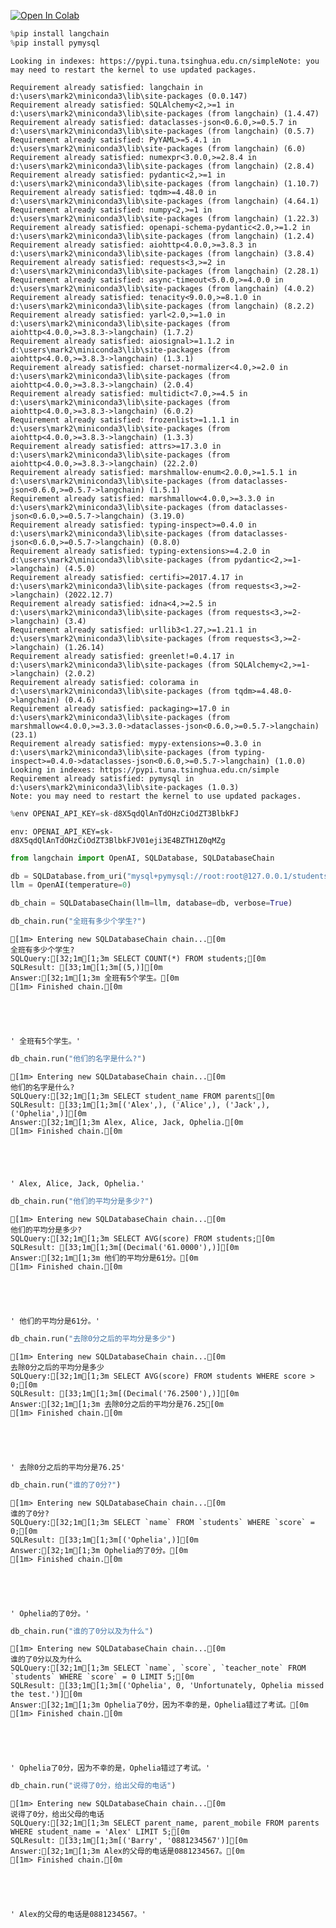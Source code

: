 <a href="https://colab.research.google.com/github/sugarforever/LangChain-SQL-Chain/blob/main/Chat_with_SQL_Database.ipynb" target="_parent"><img src="https://colab.research.google.com/assets/colab-badge.svg" alt="Open In Colab"/></a>


```python
%pip install langchain
%pip install pymysql
```

    Looking in indexes: https://pypi.tuna.tsinghua.edu.cn/simpleNote: you may need to restart the kernel to use updated packages.
    
    Requirement already satisfied: langchain in d:\users\mark2\miniconda3\lib\site-packages (0.0.147)
    Requirement already satisfied: SQLAlchemy<2,>=1 in d:\users\mark2\miniconda3\lib\site-packages (from langchain) (1.4.47)
    Requirement already satisfied: dataclasses-json<0.6.0,>=0.5.7 in d:\users\mark2\miniconda3\lib\site-packages (from langchain) (0.5.7)
    Requirement already satisfied: PyYAML>=5.4.1 in d:\users\mark2\miniconda3\lib\site-packages (from langchain) (6.0)
    Requirement already satisfied: numexpr<3.0.0,>=2.8.4 in d:\users\mark2\miniconda3\lib\site-packages (from langchain) (2.8.4)
    Requirement already satisfied: pydantic<2,>=1 in d:\users\mark2\miniconda3\lib\site-packages (from langchain) (1.10.7)
    Requirement already satisfied: tqdm>=4.48.0 in d:\users\mark2\miniconda3\lib\site-packages (from langchain) (4.64.1)
    Requirement already satisfied: numpy<2,>=1 in d:\users\mark2\miniconda3\lib\site-packages (from langchain) (1.22.3)
    Requirement already satisfied: openapi-schema-pydantic<2.0,>=1.2 in d:\users\mark2\miniconda3\lib\site-packages (from langchain) (1.2.4)
    Requirement already satisfied: aiohttp<4.0.0,>=3.8.3 in d:\users\mark2\miniconda3\lib\site-packages (from langchain) (3.8.4)
    Requirement already satisfied: requests<3,>=2 in d:\users\mark2\miniconda3\lib\site-packages (from langchain) (2.28.1)
    Requirement already satisfied: async-timeout<5.0.0,>=4.0.0 in d:\users\mark2\miniconda3\lib\site-packages (from langchain) (4.0.2)
    Requirement already satisfied: tenacity<9.0.0,>=8.1.0 in d:\users\mark2\miniconda3\lib\site-packages (from langchain) (8.2.2)
    Requirement already satisfied: yarl<2.0,>=1.0 in d:\users\mark2\miniconda3\lib\site-packages (from aiohttp<4.0.0,>=3.8.3->langchain) (1.7.2)
    Requirement already satisfied: aiosignal>=1.1.2 in d:\users\mark2\miniconda3\lib\site-packages (from aiohttp<4.0.0,>=3.8.3->langchain) (1.3.1)
    Requirement already satisfied: charset-normalizer<4.0,>=2.0 in d:\users\mark2\miniconda3\lib\site-packages (from aiohttp<4.0.0,>=3.8.3->langchain) (2.0.4)
    Requirement already satisfied: multidict<7.0,>=4.5 in d:\users\mark2\miniconda3\lib\site-packages (from aiohttp<4.0.0,>=3.8.3->langchain) (6.0.2)
    Requirement already satisfied: frozenlist>=1.1.1 in d:\users\mark2\miniconda3\lib\site-packages (from aiohttp<4.0.0,>=3.8.3->langchain) (1.3.3)
    Requirement already satisfied: attrs>=17.3.0 in d:\users\mark2\miniconda3\lib\site-packages (from aiohttp<4.0.0,>=3.8.3->langchain) (22.2.0)
    Requirement already satisfied: marshmallow-enum<2.0.0,>=1.5.1 in d:\users\mark2\miniconda3\lib\site-packages (from dataclasses-json<0.6.0,>=0.5.7->langchain) (1.5.1)
    Requirement already satisfied: marshmallow<4.0.0,>=3.3.0 in d:\users\mark2\miniconda3\lib\site-packages (from dataclasses-json<0.6.0,>=0.5.7->langchain) (3.19.0)
    Requirement already satisfied: typing-inspect>=0.4.0 in d:\users\mark2\miniconda3\lib\site-packages (from dataclasses-json<0.6.0,>=0.5.7->langchain) (0.8.0)
    Requirement already satisfied: typing-extensions>=4.2.0 in d:\users\mark2\miniconda3\lib\site-packages (from pydantic<2,>=1->langchain) (4.5.0)
    Requirement already satisfied: certifi>=2017.4.17 in d:\users\mark2\miniconda3\lib\site-packages (from requests<3,>=2->langchain) (2022.12.7)
    Requirement already satisfied: idna<4,>=2.5 in d:\users\mark2\miniconda3\lib\site-packages (from requests<3,>=2->langchain) (3.4)
    Requirement already satisfied: urllib3<1.27,>=1.21.1 in d:\users\mark2\miniconda3\lib\site-packages (from requests<3,>=2->langchain) (1.26.14)
    Requirement already satisfied: greenlet!=0.4.17 in d:\users\mark2\miniconda3\lib\site-packages (from SQLAlchemy<2,>=1->langchain) (2.0.2)
    Requirement already satisfied: colorama in d:\users\mark2\miniconda3\lib\site-packages (from tqdm>=4.48.0->langchain) (0.4.6)
    Requirement already satisfied: packaging>=17.0 in d:\users\mark2\miniconda3\lib\site-packages (from marshmallow<4.0.0,>=3.3.0->dataclasses-json<0.6.0,>=0.5.7->langchain) (23.1)
    Requirement already satisfied: mypy-extensions>=0.3.0 in d:\users\mark2\miniconda3\lib\site-packages (from typing-inspect>=0.4.0->dataclasses-json<0.6.0,>=0.5.7->langchain) (1.0.0)
    Looking in indexes: https://pypi.tuna.tsinghua.edu.cn/simple
    Requirement already satisfied: pymysql in d:\users\mark2\miniconda3\lib\site-packages (1.0.3)
    Note: you may need to restart the kernel to use updated packages.
    


```python
%env OPENAI_API_KEY=sk-d8X5qdQlAnTdOHzCiOdZT3BlbkFJ
```

    env: OPENAI_API_KEY=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
    


```python
from langchain import OpenAI, SQLDatabase, SQLDatabaseChain
```


```python
db = SQLDatabase.from_uri("mysql+pymysql://root:root@127.0.0.1/students")
llm = OpenAI(temperature=0)
```


```python
db_chain = SQLDatabaseChain(llm=llm, database=db, verbose=True)
```


```python
db_chain.run("全班有多少个学生?")
```

    
    
    [1m> Entering new SQLDatabaseChain chain...[0m
    全班有多少个学生?
    SQLQuery:[32;1m[1;3m SELECT COUNT(*) FROM students;[0m
    SQLResult: [33;1m[1;3m[(5,)][0m
    Answer:[32;1m[1;3m 全班有5个学生。[0m
    [1m> Finished chain.[0m
    




    ' 全班有5个学生。'




```python
db_chain.run("他们的名字是什么?")
```

    
    
    [1m> Entering new SQLDatabaseChain chain...[0m
    他们的名字是什么?
    SQLQuery:[32;1m[1;3m SELECT student_name FROM parents[0m
    SQLResult: [33;1m[1;3m[('Alex',), ('Alice',), ('Jack',), ('Ophelia',)][0m
    Answer:[32;1m[1;3m Alex, Alice, Jack, Ophelia.[0m
    [1m> Finished chain.[0m
    




    ' Alex, Alice, Jack, Ophelia.'




```python
db_chain.run("他们的平均分是多少?")
```

    
    
    [1m> Entering new SQLDatabaseChain chain...[0m
    他们的平均分是多少?
    SQLQuery:[32;1m[1;3m SELECT AVG(score) FROM students;[0m
    SQLResult: [33;1m[1;3m[(Decimal('61.0000'),)][0m
    Answer:[32;1m[1;3m 他们的平均分是61分。[0m
    [1m> Finished chain.[0m
    




    ' 他们的平均分是61分。'




```python
db_chain.run("去除0分之后的平均分是多少")
```

    
    
    [1m> Entering new SQLDatabaseChain chain...[0m
    去除0分之后的平均分是多少
    SQLQuery:[32;1m[1;3m SELECT AVG(score) FROM students WHERE score > 0;[0m
    SQLResult: [33;1m[1;3m[(Decimal('76.2500'),)][0m
    Answer:[32;1m[1;3m 去除0分之后的平均分是76.25[0m
    [1m> Finished chain.[0m
    




    ' 去除0分之后的平均分是76.25'




```python
db_chain.run("谁的了0分?")
```

    
    
    [1m> Entering new SQLDatabaseChain chain...[0m
    谁的了0分?
    SQLQuery:[32;1m[1;3m SELECT `name` FROM `students` WHERE `score` = 0;[0m
    SQLResult: [33;1m[1;3m[('Ophelia',)][0m
    Answer:[32;1m[1;3m Ophelia的了0分。[0m
    [1m> Finished chain.[0m
    




    ' Ophelia的了0分。'




```python
db_chain.run("谁的了0分以及为什么")
```

    
    
    [1m> Entering new SQLDatabaseChain chain...[0m
    谁的了0分以及为什么
    SQLQuery:[32;1m[1;3m SELECT `name`, `score`, `teacher_note` FROM `students` WHERE `score` = 0 LIMIT 5;[0m
    SQLResult: [33;1m[1;3m[('Ophelia', 0, 'Unfortunately, Ophelia missed the test.')][0m
    Answer:[32;1m[1;3m Ophelia了0分，因为不幸的是，Ophelia错过了考试。[0m
    [1m> Finished chain.[0m
    




    ' Ophelia了0分，因为不幸的是，Ophelia错过了考试。'




```python
db_chain.run("说得了0分，给出父母的电话")
```

    
    
    [1m> Entering new SQLDatabaseChain chain...[0m
    说得了0分，给出父母的电话
    SQLQuery:[32;1m[1;3m SELECT parent_name, parent_mobile FROM parents WHERE student_name = 'Alex' LIMIT 5;[0m
    SQLResult: [33;1m[1;3m[('Barry', '0881234567')][0m
    Answer:[32;1m[1;3m Alex的父母的电话是0881234567。[0m
    [1m> Finished chain.[0m
    




    ' Alex的父母的电话是0881234567。'


